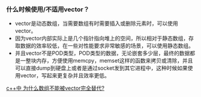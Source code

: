 ### 什么时候使用/不适用vector？
- vector是动态数组，当需要数组有时需要插入或删除元素时，可以使用vector。
- 因为vector内部实际上是几个指针指向堆上的空间，所以相对于静态数组，存取数据的效率较低，在一些对性能要求非常敏感的场景，可以使用静态数组。  
- 并且vector不是POD类型，POD类型的数据，无论嵌套多少层，最终的数据都是一整块内存，方便使用memcpy，memset这样的函数来拷贝或清除，并且可以直接dump到硬盘上或者是通过socket发到其它进程中，这种时候如果使用vector，写起来更复杂并且效率更低。



[c++中 为什么数组不能被vector完全替代?](https://www.zhihu.com/question/408799127)
